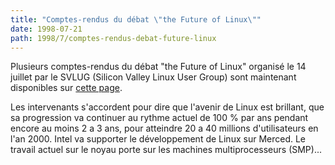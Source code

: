 ```yaml
---
title: "Comptes-rendus du débat \"the Future of Linux\""
date: 1998-07-21
path: 1998/7/comptes-rendus-debat-future-linux
---
```


<P>
Plusieurs comptes-rendus du débat "the Future of Linux" organisé le 14 juillet
par le SVLUG (Silicon Valley Linux User Group) sont maintenant disponibles
sur <A HREF="http://svlug.org/events/future-199807-reviews.shtml">cette
page</A>.
</P>

<P>
Les intervenants s'accordent pour dire que l'avenir de Linux est brillant,
que sa progression va continuer au rythme actuel de 100 % par ans pendant
encore au moins 2 a 3 ans, pour atteindre 20 a 40 millions d'utilisateurs en
l'an 2000. Intel va supporter le développement de Linux sur Merced.
Le travail actuel sur le noyau porte sur les machines multiprocesseurs
(SMP)...
</P>


